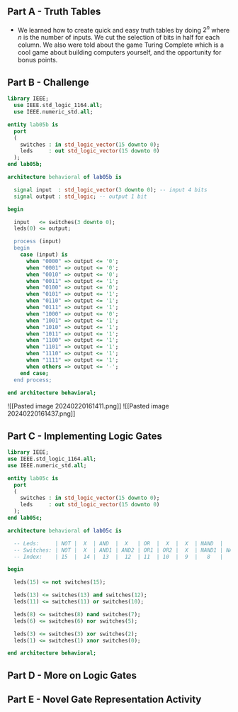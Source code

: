 ## Part A - Truth Tables
- We learned how to create quick and easy truth tables by doing $2^n$ where $n$ is the number of inputs. We cut the selection of bits in half for each column. We also were told about the game Turing Complete which is a cool game about building computers yourself, and the opportunity for bonus points.
## Part B - Challenge
```vhdl
library IEEE;
  use IEEE.std_logic_1164.all;
  use IEEE.numeric_std.all;

entity lab05b is
  port
  (
    switches : in std_logic_vector(15 downto 0);
    leds     : out std_logic_vector(15 downto 0)
  );
end lab05b;

architecture behavioral of lab05b is

  signal input  : std_logic_vector(3 downto 0); -- input 4 bits
  signal output : std_logic; -- output 1 bit

begin

  input   <= switches(3 downto 0);
  leds(0) <= output;

  process (input)
  begin
    case (input) is
      when "0000" => output <= '0';
      when "0001" => output <= '0';
      when "0010" => output <= '0';
      when "0011" => output <= '1';
      when "0100" => output <= '0';
      when "0101" => output <= '1';
      when "0110" => output <= '1';
      when "0111" => output <= '1';
      when "1000" => output <= '0';
      when "1001" => output <= '1';
      when "1010" => output <= '1';
      when "1011" => output <= '1';
      when "1100" => output <= '1';
      when "1101" => output <= '1';
      when "1110" => output <= '1';
      when "1111" => output <= '1';
      when others => output <= '-';
    end case;
  end process;

end architecture behavioral;
```

![[Pasted image 20240220161411.png]]
![[Pasted image 20240220161437.png]]

## Part C - Implementing Logic Gates
```vhdl
library IEEE;
use IEEE.std_logic_1164.all;
use IEEE.numeric_std.all;

entity lab05c is
  port
  (
    switches : in std_logic_vector(15 downto 0);
    leds     : out std_logic_vector(15 downto 0)
  );
end lab05c;

architecture behavioral of lab05c is

  -- Leds:     | NOT |  X  | AND  |  X   | OR  |  X  |  X  | NAND  |   X   | NOR  |  X   |  X  | XOR  |  X   | XNOR  |   X   |
  -- Switches: | NOT |  X  | AND1 | AND2 | OR1 | OR2 |  X  | NAND1 | NAND2 | NOR1 | NOR2 |  X  | XOR1 | XOR2 | XNOR1 | XNOR2 |
  -- Index:    | 15  |  14 |  13  |  12  | 11  | 10  |  9  |   8   |   7   |  6   |  5   |  4  |  3   |  2   |   1   |   0   |

begin

  leds(15) <= not switches(15);

  leds(13) <= switches(13) and switches(12);
  leds(11) <= switches(11) or switches(10);

  leds(8) <= switches(8) nand switches(7);
  leds(6) <= switches(6) nor switches(5);

  leds(3) <= switches(3) xor switches(2);
  leds(1) <= switches(1) xnor switches(0);

end architecture behavioral;
```

## Part D - More on Logic Gates

## Part E - Novel Gate Representation Activity
